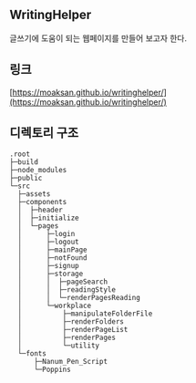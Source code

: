 ## WritingHelper
글쓰기에 도움이 되는 웹페이지를 만들어 보고자 한다.

## 링크
[https://moaksan.github.io/writinghelper/](https://moaksan.github.io/writinghelper/)

## 디렉토리 구조
```
.root
├─build
├─node_modules
├─public
└─src
  ├─assets
  ├─components
  │  ├─header
  │  ├─initialize
  │  └─pages
  │      ├─login
  │      ├─logout
  │      ├─mainPage
  │      ├─notFound
  │      ├─signup
  │      ├─storage
  │      │  ├─pageSearch
  │      │  ├─readingStyle
  │      │  └─renderPagesReading
  │      └─workplace
  │          ├─manipulateFolderFile
  │          ├─renderFolders
  │          ├─renderPageList
  │          ├─renderPages
  │          └─utility
  └─fonts
      ├─Nanum_Pen_Script
      └─Poppins
```
